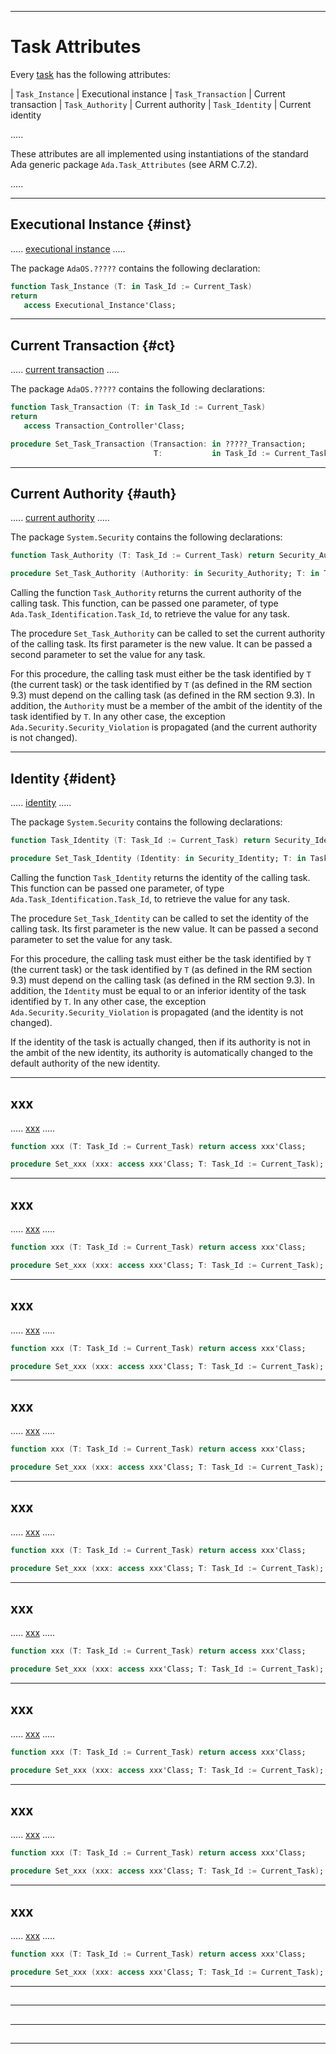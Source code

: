 -----------------------------------------------------------------------------------------------
# Task Attributes

Every [task](../pxcr/tasks.md) has the following attributes: 

| `Task_Instance`       | Executional instance
| `Task_Transaction`    | Current transaction
| `Task_Authority`      | Current authority
| `Task_Identity`       | Current identity

.....

These attributes are all implemented using instantiations of the standard Ada generic package
`Ada.Task_Attributes` (see ARM C.7.2).

.....


-----------------------------------------------------------------------------------------------
## Executional Instance {#inst}

..... [executional instance](instances.md) .....

The package `AdaOS.?????` contains the following declaration: 

```ada
function Task_Instance (T: in Task_Id := Current_Task) 
return
   access Executional_Instance'Class;
```




-----------------------------------------------------------------------------------------------
## Current Transaction {#ct}

..... [current transaction](../intro/trans.md#curr) .....

The package `AdaOS.?????` contains the following declarations: 

```ada
function Task_Transaction (T: in Task_Id := Current_Task)
return
   access Transaction_Controller'Class;

procedure Set_Task_Transaction (Transaction: in ?????_Transaction; 
                                T:           in Task_Id := Current_Task);
```




-----------------------------------------------------------------------------------------------
## Current Authority {#auth}

..... [current authority](../security/security.md#ca) .....

The package `System.Security` contains the following declarations: 

```ada
function Task_Authority (T: Task_Id := Current_Task) return Security_Authority;

procedure Set_Task_Authority (Authority: in Security_Authority; T: in Task_Id := Current_Task);
```

Calling the function `Task_Authority` returns the current authority of the calling task. This
function, can be passed one parameter, of type `Ada.Task_Identification.Task_Id`, to retrieve
the value for any task. 

The procedure `Set_Task_Authority` can be called to set the current authority of the calling
task. Its first parameter is the new value. It can be passed a second parameter to set the
value for any task. 

For this procedure, the calling task must either be the task identified by `T` (the current
task) or the task identified by `T` (as defined in the RM section 9.3) must depend on the
calling task (as defined in the RM section 9.3). In addition, the `Authority` must be a member
of the ambit of the identity of the task identified by `T`. In any other case, the exception
`Ada.Security.Security_Violation` is propagated (and the current authority is not changed). 




-----------------------------------------------------------------------------------------------
## Identity {#ident}

..... [identity](../security/security.md#ca) .....

The package `System.Security` contains the following declarations: 

```ada
function Task_Identity (T: Task_Id := Current_Task) return Security_Identity;

procedure Set_Task_Identity (Identity: in Security_Identity; T: in Task_Id := Current_Task);
```

Calling the function `Task_Identity` returns the identity of the calling task. This function
can be passed one parameter, of type `Ada.Task_Identification.Task_Id`, to retrieve the value
for any task. 

The procedure `Set_Task_Identity` can be called to set the identity of the calling task. Its
first parameter is the new value. It can be passed a second parameter to set the value for any
task.

For this procedure, the calling task must either be the task identified by `T` (the current
task) or the task identified by `T` (as defined in the RM section 9.3) must depend on the
calling task (as defined in the RM section 9.3). In addition, the `Identity` must be equal to
or an inferior identity of the task identified by `T`. In any other case, the exception
`Ada.Security.Security_Violation` is propagated (and the identity is not changed). 

If the identity of the task is actually changed, then if its authority is not in the ambit of
the new identity, its authority is automatically changed to the default authority of the new
identity. 



-----------------------------------------------------------------------------------------------
## xxx

..... [xxx](xxx) .....

```ada
function xxx (T: Task_Id := Current_Task) return access xxx'Class;

procedure Set_xxx (xxx: access xxx'Class; T: Task_Id := Current_Task);
```




-----------------------------------------------------------------------------------------------
## xxx

..... [xxx](xxx) .....

```ada
function xxx (T: Task_Id := Current_Task) return access xxx'Class;

procedure Set_xxx (xxx: access xxx'Class; T: Task_Id := Current_Task);
```




-----------------------------------------------------------------------------------------------
## xxx

..... [xxx](xxx) .....

```ada
function xxx (T: Task_Id := Current_Task) return access xxx'Class;

procedure Set_xxx (xxx: access xxx'Class; T: Task_Id := Current_Task);
```




-----------------------------------------------------------------------------------------------
## xxx

..... [xxx](xxx) .....

```ada
function xxx (T: Task_Id := Current_Task) return access xxx'Class;

procedure Set_xxx (xxx: access xxx'Class; T: Task_Id := Current_Task);
```




-----------------------------------------------------------------------------------------------
## xxx

..... [xxx](xxx) .....

```ada
function xxx (T: Task_Id := Current_Task) return access xxx'Class;

procedure Set_xxx (xxx: access xxx'Class; T: Task_Id := Current_Task);
```




-----------------------------------------------------------------------------------------------
## xxx

..... [xxx](xxx) .....

```ada
function xxx (T: Task_Id := Current_Task) return access xxx'Class;

procedure Set_xxx (xxx: access xxx'Class; T: Task_Id := Current_Task);
```




-----------------------------------------------------------------------------------------------
## xxx

..... [xxx](xxx) .....

```ada
function xxx (T: Task_Id := Current_Task) return access xxx'Class;

procedure Set_xxx (xxx: access xxx'Class; T: Task_Id := Current_Task);
```




-----------------------------------------------------------------------------------------------
## xxx

..... [xxx](xxx) .....

```ada
function xxx (T: Task_Id := Current_Task) return access xxx'Class;

procedure Set_xxx (xxx: access xxx'Class; T: Task_Id := Current_Task);
```




-----------------------------------------------------------------------------------------------
## xxx

..... [xxx](xxx) .....

```ada
function xxx (T: Task_Id := Current_Task) return access xxx'Class;

procedure Set_xxx (xxx: access xxx'Class; T: Task_Id := Current_Task);
```




-----------------------------------------------------------------------------------------------
## 




-----------------------------------------------------------------------------------------------
## 




-----------------------------------------------------------------------------------------------
## 




-----------------------------------------------------------------------------------------------
## 




